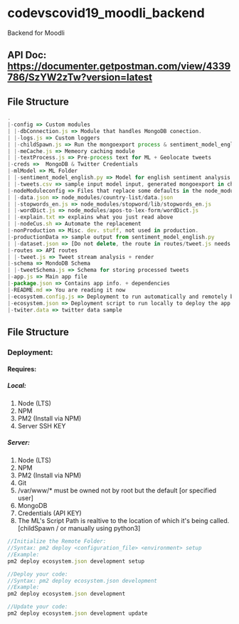 # codevscovid19_moodli_backend

Backend for Moodli

## API Doc: https://documenter.getpostman.com/view/4339786/SzYW2zTw?version=latest

## File Structure

```javascript
.
|-config => Custom modules
| |-dbConnection.js => Module that handles MongoDB conection.
| |-logs.js => Custom loggers
| |-childSpawn.js => Run the mongoexport process & sentiment_model_english.py
| |-meCache.js => Memeory caching module
| |-textProcess.js => Pre-process text for ML + Geolocate tweets
|-creds =>  MongoDB & Twitter Credentials
|-mlModel => ML Folder
| |-sentiment_model_english.py => Model for english sentiment analysis
| |-tweets.csv => sample input model input, generated mongoexport in childSpawn.js
|-nodeModuleconfig => Files that replace some defaults in the node_modules floder
| |-data.json => node_modules/country-list/data.json
| |-stopwords_en.js => node_modules/stopword/lib/stopwords_en.js
| |-wordDict.js => node_modules/apos-to-lex-form/wordDict.js
| |-explain.txt => explains what you just read above
| |-nodeCus.sh => Automate the replacement
|-nonProduction => Misc. dev. stuff, not used in production.
|-productionData => sample output from sentiment_model_english.py
| |-dataset.json => [Do not delete, the route in routes/tweet.js needs it!]
|-routes => API routes
| |-tweet.js => Tweet stream analysis + render
|-schema => MondoDB Schema
| |-tweetSchema.js => Schema for storing processed tweets
|-app.js => Main app file
|-package.json => Contains app info. + dependencies
|-README.md => You are reading it now
|-ecosystem.config.js => Deployment to run automatically and remotely by the VM [AWS]
|-ecosystem.json => Deployment script to run locally to deploy the app [AWS]
|-twiter.data => twitter data sample
```

## File Structure

### Deployment:

#### Requires:

##### Local:

1. Node (LTS)
2. NPM
3. PM2 (Install via NPM)
4. Server SSH KEY

##### Server:

1. Node (LTS)
2. NPM
3. PM2 (Install via NPM)
4. Git
5. /var/www/\* must be owned not by root but the default [or specified user]
6. MongoDB
7. Credentials (API KEY)
8. The ML's Script Path is realtive to the location of which it's being called. [childSpawn / or manually using python3]

```javascript
//Initialize the Remote Folder:
//Syntax: pm2 deploy <configuration_file> <environment> setup
//Example:
pm2 deploy ecosystem.json development setup

//Deploy your code:
//Syntax: pm2 deploy ecosystem.json development
//Example:
pm2 deploy ecosystem.json development

//Update your code:
pm2 deploy ecosystem.json development update
```

